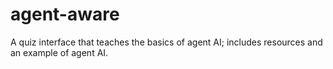 # agent-aware
A quiz interface that teaches the basics of agent AI; includes resources and an example of agent AI.
